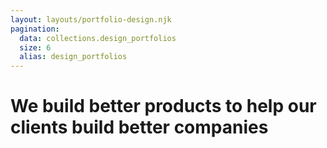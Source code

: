 ```yaml
---
layout: layouts/portfolio-design.njk
pagination:
  data: collections.design_portfolios
  size: 6
  alias: design_portfolios
---
```

# We build better <span>products</span> to help our clients build better <span>companies</span>